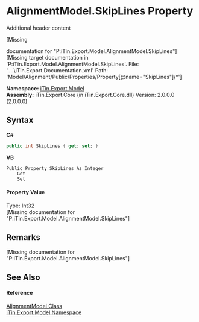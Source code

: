 # AlignmentModel.SkipLines Property 
Additional header content 

\[Missing <summary> documentation for "P:iTin.Export.Model.AlignmentModel.SkipLines"\]\[Missing <include> target documentation in 'P:iTin.Export.Model.AlignmentModel.SkipLines'.  File: '..\..\iTin.Export.Documentation.xml' Path: 'Model/Alignment/Public/Properties/Property[@name="SkipLines"]/*'\]

**Namespace:**&nbsp;<a href="N_iTin_Export_Model">iTin.Export.Model</a><br />**Assembly:**&nbsp;iTin.Export.Core (in iTin.Export.Core.dll) Version: 2.0.0.0 (2.0.0.0)

## Syntax

**C#**<br />
``` C#
public int SkipLines { get; set; }
```

**VB**<br />
``` VB
Public Property SkipLines As Integer
	Get
	Set
```


#### Property Value
Type: Int32<br />\[Missing <value> documentation for "P:iTin.Export.Model.AlignmentModel.SkipLines"\]

## Remarks
\[Missing <remarks> documentation for "P:iTin.Export.Model.AlignmentModel.SkipLines"\]

## See Also


#### Reference
<a href="T_iTin_Export_Model_AlignmentModel">AlignmentModel Class</a><br /><a href="N_iTin_Export_Model">iTin.Export.Model Namespace</a><br />